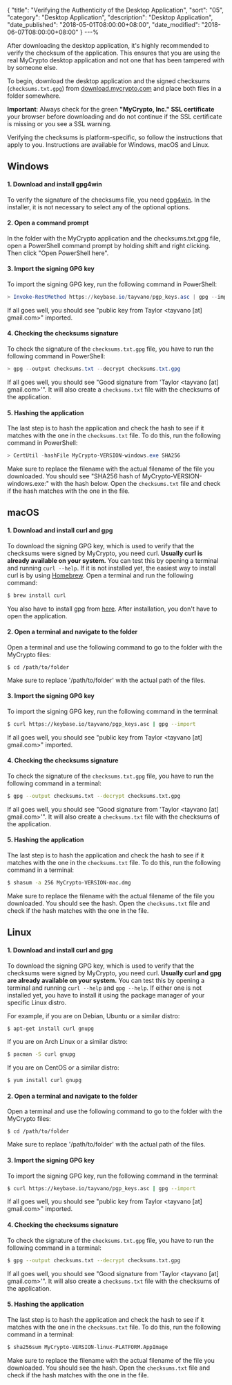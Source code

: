{
 "title": "Verifying the Authenticity of the Desktop Application",
 "sort": "05",
 "category": "Desktop Application",
 "description": "Desktop Application",
 "date_published": "2018-05-01T08:00:00+08:00",
 "date_modified": "2018-06-07T08:00:00+08:00"
}
---%

After downloading the desktop application, it's highly recommended to verify the checksum of the application. This ensures that you are using the real MyCrypto desktop application and not one that has been tampered with by someone else.

To begin, download the desktop application and the signed checksums (`checksums.txt.gpg`) from [download.mycrypto.com](https://download.mycrypto.com/) and place both files in a folder somewhere.

**Important**: Always check for the green **"MyCrypto, Inc." SSL certificate** your browser before downloading and do not continue if the SSL certificate is missing or you see a SSL warning.

Verifying the checksums is platform-specific, so follow the instructions that apply to you. Instructions are available for Windows, macOS and Linux.

## Windows
#### 1. Download and install gpg4win
To verify the signature of the checksums file, you need [gpg4win](https://gpg4win.org/get-gpg4win.html). In the installer, it is not necessary to select any of the optional options.

#### 2. Open a command prompt
In the folder with the MyCrypto application and the checksums.txt.gpg file, open a PowerShell command prompt by holding shift and right clicking. Then click "Open PowerShell here".

#### 3. Import the signing GPG key
To import the signing GPG key, run the following command in PowerShell:
```powershell
> Invoke-RestMethod https://keybase.io/tayvano/pgp_keys.asc | gpg --import
```
If all goes well, you should see "public key from Taylor <tayvano [at] gmail.com>" imported.

#### 4. Checking the checksums signature
To check the signature of the `checksums.txt.gpg` file, you have to run the following command in PowerShell:
```powershell
> gpg --output checksums.txt --decrypt checksums.txt.gpg
```
If all goes well, you should see "Good signature from 'Taylor <tayvano [at] gmail.com>'". It will also create a `checksums.txt` file with the checksums of the application.

#### 5. Hashing the application
The last step is to hash the application and check the hash to see if it matches with the one in the `checksums.txt` file. To do this, run the following command in PowerShell:
```powershell
> CertUtil -hashFile MyCrypto-VERSION-windows.exe SHA256
```
Make sure to replace the filename with the actual filename of the file you downloaded. You should see "SHA256 hash of MyCrypto-VERSION-windows.exe:" with the hash below. Open the `checksums.txt` file and check if the hash matches with the one in the file.

## macOS
#### 1. Download and install curl and gpg
To download the signing GPG key, which is used to verify that the checksums were signed by MyCrypto, you need curl. **Usually curl is already available on your system.** You can test this by opening a terminal and running `curl --help`. If it is not installed yet, the easiest way to install curl is by using [Homebrew](https://brew.sh/). Open a terminal and run the following command:
```bash
$ brew install curl
```
You also have to install gpg from [here](https://gpgtools.org/). After installation, you don't have to open the application.

#### 2. Open a terminal and navigate to the folder
Open a terminal and use the following command to go to the folder with the MyCrypto files:
```
$ cd /path/to/folder
```
Make sure to replace '/path/to/folder' with the actual path of the files.

#### 3. Import the signing GPG key
To import the signing GPG key, run the following command in the terminal:
```bash
$ curl https://keybase.io/tayvano/pgp_keys.asc | gpg --import
```
If all goes well, you should see "public key from Taylor <tayvano [at] gmail.com>" imported.

#### 4. Checking the checksums signature
To check the signature of the `checksums.txt.gpg` file, you have to run the following command in a terminal:
```bash
$ gpg --output checksums.txt --decrypt checksums.txt.gpg
```
If all goes well, you should see "Good signature from 'Taylor <tayvano [at] gmail.com>'". It will also create a `checksums.txt` file with the checksums of the application.

#### 5. Hashing the application
The last step is to hash the application and check the hash to see if it matches with the one in the `checksums.txt` file. To do this, run the following command in a terminal:
```bash
$ shasum -a 256 MyCrypto-VERSION-mac.dmg
```
Make sure to replace the filename with the actual filename of the file you downloaded. You should see the hash. Open the `checksums.txt` file and check if the hash matches with the one in the file.

## Linux
#### 1. Download and install curl and gpg
To download the signing GPG key, which is used to verify that the checksums were signed by MyCrypto, you need curl. **Usually curl and gpg are already available on your system.** You can test this by opening a terminal and running `curl --help` and `gpg --help`. If either one is not installed yet, you have to install it using the package manager of your specific Linux distro.

For example, if you are on Debian, Ubuntu or a similar distro:
```bash
$ apt-get install curl gnupg
```

If you are on Arch Linux or a similar distro:
```bash
$ pacman -S curl gnupg
```

If you are on CentOS or a similar distro:
```bash
$ yum install curl gnupg
```

#### 2. Open a terminal and navigate to the folder
Open a terminal and use the following command to go to the folder with the MyCrypto files:
```
$ cd /path/to/folder
```
Make sure to replace '/path/to/folder' with the actual path of the files.

#### 3. Import the signing GPG key
To import the signing GPG key, run the following command in the terminal:
```bash
$ curl https://keybase.io/tayvano/pgp_keys.asc | gpg --import
```
If all goes well, you should see "public key from Taylor <tayvano [at] gmail.com>" imported.

#### 4. Checking the checksums signature
To check the signature of the `checksums.txt.gpg` file, you have to run the following command in a terminal:
```bash
$ gpg --output checksums.txt --decrypt checksums.txt.gpg
```
If all goes well, you should see "Good signature from 'Taylor <tayvano [at] gmail.com>'". It will also create a `checksums.txt` file with the checksums of the application.

#### 5. Hashing the application
The last step is to hash the application and check the hash to see if it matches with the one in the `checksums.txt` file. To do this, run the following command in a terminal:
```bash
$ sha256sum MyCrypto-VERSION-linux-PLATFORM.AppImage
```
Make sure to replace the filename with the actual filename of the file you downloaded. You should see the hash. Open the `checksums.txt` file and check if the hash matches with the one in the file.
